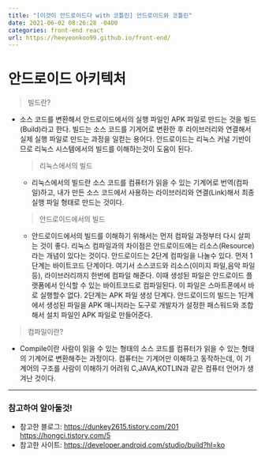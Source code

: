 ```yaml
---
title: "[이것이 안드로이드다 with 코틀린] 안드로이드와 코틀린"
date: 2021-06-02 08:26:28 -0400
categories: front-end react
url: https://heeyeonkoo99.github.io/front-end/
---
```

# 안드로이드 아키텍처    
> 빌드란?
  - 소스 코드를 변환해서 안드로이드에서의 실행 파일인 APK 파일로 만드는 것을 빌드(Build)라고 한다. 빌드는 소스 코드를 기게어로 변환한 후 라이브러리와 연결해서 실제 실행 파일로 만드는 과정을 일컫는 용어다. 안드로이드는 리눅스 커널 기반이므로 리눅스 시스템에서의 빌드를 이해하는것이 도움이 된다. 
    > 리눅스에서의 빌드    
    - 리눅스에서의 빌드란 소스 코드를 컴퓨터가 읽을 수 있는 기계어로 번역(컴파일)하고, 내가 만든 소스 코드에서 사용하는 라이브러리와 연결(Link)해서 최종 실행 파일 형태로 만드는 것이다.    
    > 안드로이드에서의 빌드
    - 안드로이드에서의 빌드를 이해하기 위해서는 먼저 컴파일 과정부터 다시 살피는 것이 좋다. 리눅스 컴파일과의 차이점은 안드로이드에는 리소스(Resource)라는 개념이 있다는 것이다. 안드로이드는 2단계 컴파일을 나눌수 있다. 먼저 1단계는 바이트코드 단계이다. 여기서 소스코드와 리소스(이미지 파일,음악 파일등), 라이브러리까지 한번에 컴파일 해준다. 이때 생성된 파일은 안드로이드 플랫폼에서 인식할 수 있는 바이트코드로 컴파일된다. 이 파일은 스마트폰에서 바로 실행할수 없다. 2단계는 APK 파일 생성 단계다. 안드로이드의 빌드는 1단계에서 생성된 파일을 APK 매니저라는 도구로 개발자가 설정한 패스워드와 조합해서 설치 파일인 APK 파일로 만들어준다. 
    
> 컴파일이란?
  - Compile이란 사람이 읽을 수 있는 형태의 소스 코드를 컴퓨터가 읽을 수 있는 형태의 기계어로 변환해주는 과정이다. 컴퓨터는 기계어만 이해하고 동작하는데, 이 기계어의 구조를 사람이 이해하기 어려워 C,JAVA,KOTLIN과 같은 컴퓨터 언어가 생겨난 것이다. 


-------
### 참고하여 알아둘것!

* 참고한 블로그: <https://dunkey2615.tistory.com/201>    
                <https://hongci.tistory.com/5>    
* 참고한 사이트: <https://developer.android.com/studio/build?hl=ko>
        



[jekyll-docs]: https://jekyllrb.com/docs/home
[jekyll-gh]:   https://github.com/jekyll/jekyll
[jekyll-talk]: https://talk.jekyllrb.com/

